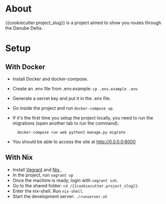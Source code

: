 # About
{{cookiecutter.project_slug}} is a project aimed to show you routes through the Danube Delta.

# Setup
## With Docker
- Install Docker and docker-compose.
- Create an .env file from .env.example: `cp .env.example .env`
- Generate a secret key and put it in the .env file.
- Go inside the project and run `docker-compose up`.
- If it's the first time you setup the project locally, you need to run the
 migrations (open another tab to run the command):
 
        docker-compose run web python3 manage.py migrate
- You should be able to access the site at http://0.0.0.0:8000

## With Nix
- Install [Vagrant](https://www.vagrantup.com/docs/installation/) and [Nix
](https://nixos.org/nix/download.html).
- In the project, run `vagrant up` 
- Once the machine is ready, login with `vagrant ssh`.
- Go to the shared folder: `cd /{{cookiecutter.project_slug}}`.
- Enter the nix-shell. Run `nix-shell`.
- Start the development server: `./runserver.sh`
